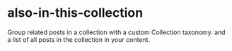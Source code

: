 # also-in-this-collection
Group related posts in a collection with a custom Collection taxonomy. and a list of all posts in the collection in your content.
